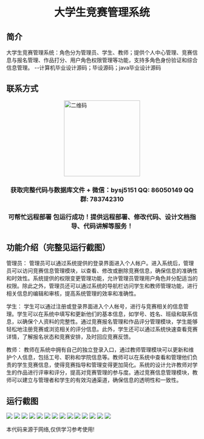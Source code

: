 <p><h1 align="center">大学生竞赛管理系统</h1></p>

## 简介
大学生竞赛管理系统：角色分为管理员、学生、教师；提供个人中心管理、竞赛信息与报名管理、作品打分、用户角色权限管理等功能，支持多角色身份验证和综合信息管理。    --计算机毕业设计源码；毕设源码；java毕业设计源码


## 联系方式
<img src="https://bs-1329754181.cos.ap-shanghai.myqcloud.com/wx.jpg" alt="二维码" style="display: block; margin: 0 auto;" width="200px">
<p><h3 align="center">获取完整代码与数据库文件 + 微信：bysj5151 QQ: 86050149 QQ群: 783742310</h3></p>
<p><h3 align="center">可帮忙远程部署 包运行成功！提供远程部署、修改代码、设计文档指导、代码讲解等服务！</h3></p>

## 功能介绍（完整见运行截图）
管理员： 管理员可以通过系统提供的登录界面进入个人帐户。进入系统后，管理员可以访问竞赛信息管理模块，以查看、修改或删除竞赛信息，确保信息的准确性和时效性。系统提供的权限变更管理功能，允许管理员管理用户角色并分配适当的权限。除此之外，管理员还可以通过系统的导航栏访问学生和教师管理功能，进行相关信息的编辑和审核，提高系统管理的效率和准确性。

学生： 学生可以通过注册或登录界面进入个人帐号，进行与竞赛相关的信息管理。学生可以在系统中填写和更新他们的基本信息，如学号、姓名、班级和联系信息，以确保个人资料的完整性。通过竞赛报名管理和作品评分管理模块，学生能够轻松地注册竞赛或浏览相关的评分信息。此外，学生还可以通过系统快速查看竞赛详情，了解报名状态和竞赛安排，及时回应竞赛反馈。

教师： 教师在系统中拥有自己的独立登录入口，通过教师管理模块可以更新和维护个人信息，包括工号、职称和学院信息等。教师可以在系统中查看和管理他们负责的学生竞赛信息，使得竞赛指导和管理变得更加简化。系统的设计允许教师对学生的作品进行评审和评分，提高对竞赛管理的参与度。通过竞赛信息管理模块，教师可以建立与管理者和学生的有效沟通渠道，确保信息的透明性和一致性。


## 运行截图
![](https://bs-1329754181.cos.ap-shanghai.myqcloud.com/spring/UniversityCompetitionManagementSystem/img/001.jpg)
![](https://bs-1329754181.cos.ap-shanghai.myqcloud.com/spring/UniversityCompetitionManagementSystem/img/002.jpg)
![](https://bs-1329754181.cos.ap-shanghai.myqcloud.com/spring/UniversityCompetitionManagementSystem/img/003.jpg)
![](https://bs-1329754181.cos.ap-shanghai.myqcloud.com/spring/UniversityCompetitionManagementSystem/img/004.jpg)
![](https://bs-1329754181.cos.ap-shanghai.myqcloud.com/spring/UniversityCompetitionManagementSystem/img/005.jpg)
![](https://bs-1329754181.cos.ap-shanghai.myqcloud.com/spring/UniversityCompetitionManagementSystem/img/006.jpg)
![](https://bs-1329754181.cos.ap-shanghai.myqcloud.com/spring/UniversityCompetitionManagementSystem/img/007.jpg)
![](https://bs-1329754181.cos.ap-shanghai.myqcloud.com/spring/UniversityCompetitionManagementSystem/img/008.jpg)
![](https://bs-1329754181.cos.ap-shanghai.myqcloud.com/spring/UniversityCompetitionManagementSystem/img/009.jpg)
![](https://bs-1329754181.cos.ap-shanghai.myqcloud.com/spring/UniversityCompetitionManagementSystem/img/010.jpg)
![](https://bs-1329754181.cos.ap-shanghai.myqcloud.com/spring/UniversityCompetitionManagementSystem/img/011.jpg)
![](https://bs-1329754181.cos.ap-shanghai.myqcloud.com/spring/UniversityCompetitionManagementSystem/img/012.jpg)
![](https://bs-1329754181.cos.ap-shanghai.myqcloud.com/spring/UniversityCompetitionManagementSystem/img/013.jpg)
![](https://bs-1329754181.cos.ap-shanghai.myqcloud.com/spring/UniversityCompetitionManagementSystem/img/014.jpg)

<p>本代码来源于网络,仅供学习参考使用!</p>
